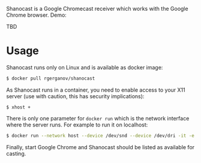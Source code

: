 Shanocast is a Google Chromecast receiver which works with the Google Chrome browser. Demo:

TBD

# Usage

Shanocast runs only on Linux and is available as docker image:

```bash
$ docker pull rgerganov/shanocast
```

As Shanocast runs in a container, you need to enable access to your X11 server (use with caution, this has security implications):
```
$ xhost +
```

There is only one parameter for `docker run` which is the network interface where the server runs. For example to run it on localhost:
```bash
$ docker run --network host --device /dev/snd --device /dev/dri -it -e DISPLAY -v /tmp/.X11-unix:/tmp/.X11-unix shanocast lo
```

Finally, start Google Chrome and Shanocast should be listed as available for casting.

